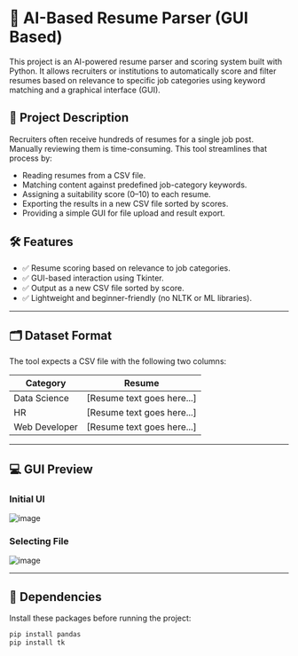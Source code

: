 # 🧠 AI-Based Resume Parser (GUI Based)

This project is an AI-powered resume parser and scoring system built with Python. It allows recruiters or institutions to automatically score and filter resumes based on relevance to specific job categories using keyword matching and a graphical interface (GUI).

## 📌 Project Description

Recruiters often receive hundreds of resumes for a single job post. Manually reviewing them is time-consuming. This tool streamlines that process by:
- Reading resumes from a CSV file.
- Matching content against predefined job-category keywords.
- Assigning a suitability score (0–10) to each resume.
- Exporting the results in a new CSV file sorted by scores.
- Providing a simple GUI for file upload and result export.



## 🛠️ Features

- ✅ Resume scoring based on relevance to job categories.
- ✅ GUI-based interaction using Tkinter.
- ✅ Output as a new CSV file sorted by score.
- ✅ Lightweight and beginner-friendly (no NLTK or ML libraries).

---

## 🗂️ Dataset Format

The tool expects a CSV file with the following two columns:

| Category     | Resume                          |
|--------------|----------------------------------|
| Data Science | [Resume text goes here...]       |
| HR           | [Resume text goes here...]       |
| Web Developer | [Resume text goes here...]     |

---

## 💻 GUI Preview

### Initial UI
![image](https://github.com/user-attachments/assets/dced99f1-0ed8-4405-8834-ff53b8b619d4)

### Selecting File
![image](https://github.com/user-attachments/assets/b8df1802-56af-4927-b33f-7eefe42a8fee)



---

## 🧾 Dependencies

Install these packages before running the project:

```bash
pip install pandas
pip install tk
